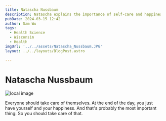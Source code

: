 ```yaml
---
title: Natascha Nussbaum
description: Natascha explains the importance of self-care and happiness. 
pubDate: 2024-03-15 12:42
author: Sam Wu
tags:
  - Health Science
  - Wisconsin
  - Health
imgUrl: '../../assets/Natascha_Nussbaum.JPG'
layout: ../../layouts/BlogPost.astro

---
```

# Natascha Nussbaum

![local image](../../assets/Natascha_Nussbaum.JPG)

Everyone should take care of themselves. At the end of the day, you just have yourself and your happiness. And that's probably the most important thing. So you should take care of that.
